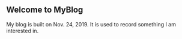 ## Welcome to MyBlog

My blog is built on Nov. 24, 2019. It is used to record something I am interested in.
